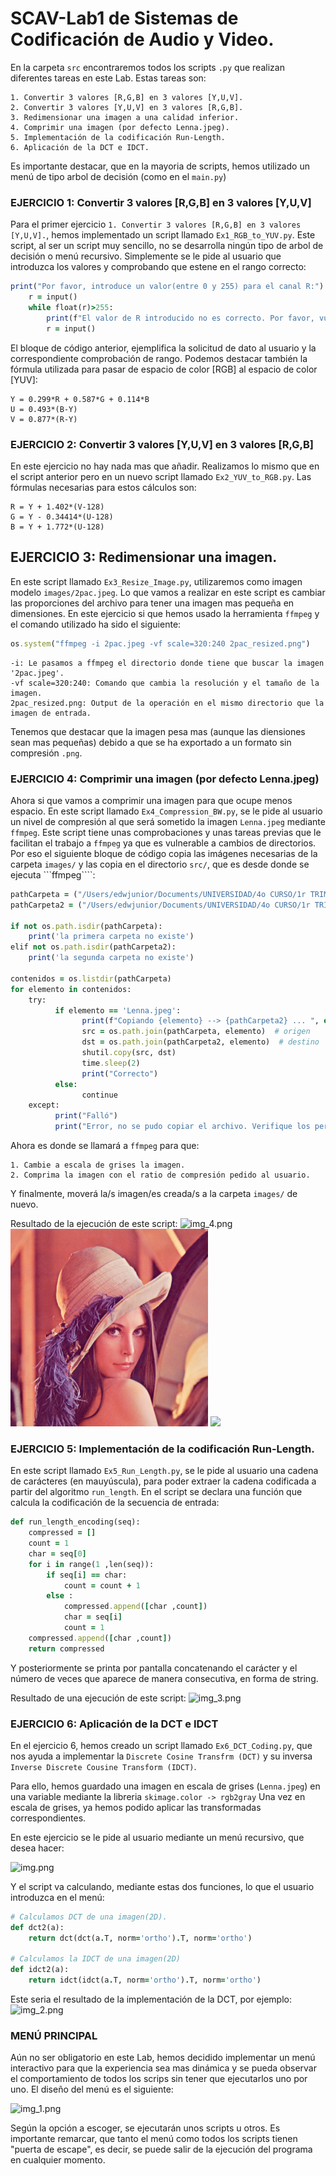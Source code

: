 # SCAV-Lab1 de Sistemas de Codificación de Audio y Video.

En la carpeta ```src``` encontraremos todos los scripts ```.py``` que realizan diferentes tareas en este Lab.
Estas tareas son:
```
1. Convertir 3 valores [R,G,B] en 3 valores [Y,U,V].
2. Convertir 3 valores [Y,U,V] en 3 valores [R,G,B].
3. Redimensionar una imagen a una calidad inferior.
4. Comprimir una imagen (por defecto Lenna.jpeg).
5. Implementación de la codificación Run-Length.
6. Aplicación de la DCT e IDCT.
```
Es importante destacar, que en la mayoria de scripts, hemos utilizado un menú de tipo arbol de decisión (como en el ```main.py```)

### EJERCICIO 1: Convertir 3 valores [R,G,B] en 3 valores [Y,U,V]
Para el primer ejercicio ```1. Convertir 3 valores [R,G,B] en 3 valores [Y,U,V].```, hemos implementado un script llamado ```Ex1_RGB_to_YUV.py```.
Este script, al ser un script muy sencillo, no se desarrolla ningún tipo de arbol de decisión o menú recursivo. Simplemente se le pide al usuario que introduzca los valores y comprobando que estene en el rango correcto:
```ruby
print("Por favor, introduce un valor(entre 0 y 255) para el canal R:")
    r = input()
    while float(r)>255:
        print(f"El valor de R introducido no es correcto. Por favor, vuelva a introducir un valor(entre 0 y 255) para el canal R:")
        r = input()
```
El bloque de código anterior, ejemplifica la solicitud de dato al usuario y la correspondiente comprobación de rango.
Podemos destacar también la fórmula utilizada para pasar de espacio de color [RGB] al espacio de color [YUV]:
```
Y = 0.299*R + 0.587*G + 0.114*B
U = 0.493*(B-Y)
V = 0.877*(R-Y)
```

### EJERCICIO 2: Convertir 3 valores [Y,U,V] en 3 valores [R,G,B]
En este ejercicio no hay nada mas que añadir. Realizamos lo mismo que en el script anterior pero en un nuevo script llamado ```Ex2_YUV_to_RGB.py```.
Las fórmulas necesarias para estos cálculos son:
```
R = Y + 1.402*(V-128)
G = Y - 0.34414*(U-128)
B = Y + 1.772*(U-128)
```

## EJERCICIO 3: Redimensionar una imagen.
En este script llamado ```Ex3_Resize_Image.py```, utilizaremos como imagen modelo ```images/2pac.jpeg```.
Lo que vamos a realizar en este script es cambiar las proporciones del archivo para tener una imagen mas pequeña en dimensiones.
En este ejercicio si que hemos usado la herramienta ```ffmpeg``` y el comando utilizado ha sido el siguiente:
```ruby
os.system("ffmpeg -i 2pac.jpeg -vf scale=320:240 2pac_resized.png")
```
```
-i: Le pasamos a ffmpeg el directorio donde tiene que buscar la imagen '2pac.jpeg'. 
-vf scale=320:240: Comando que cambia la resolución y el tamaño de la imagen.
2pac_resized.png: Output de la operación en el mismo directorio que la imagen de entrada.
```
Tenemos que destacar que la imagen pesa mas (aunque las diensiones sean mas pequeñas) debido a que se ha exportado a un formato sin compresión ```.png```.

### EJERCICIO 4: Comprimir una imagen (por defecto Lenna.jpeg)
Ahora si que vamos a comprimir una imagen para que ocupe  menos espacio.
En este script llamado ```Ex4_Compression_BW.py```, se le pide al usuario un nivel de compresión al que será sometido la imagen ```Lenna.jpeg``` mediante ```ffmpeg```.
Este script tiene unas comprobaciones y unas tareas previas que le facilitan el trabajo a ```ffmpeg``` ya que es vulnerable a cambios de directorios.
Por eso el siguiente bloque de código copia las imágenes necesarias de la carpeta ```images/``` y las copia en el directorio ```src/```, que es desde donde se ejecuta ```ffmpeg````:
```ruby
pathCarpeta = ("/Users/edwjunior/Documents/UNIVERSIDAD/4o CURSO/1r TRIMESTRE/SISTEMES DE CODIFICACIÓ D'ÀUDIO I VIDEO/LABS/pythonProject/images")
pathCarpeta2 = ("/Users/edwjunior/Documents/UNIVERSIDAD/4o CURSO/1r TRIMESTRE/SISTEMES DE CODIFICACIÓ D'ÀUDIO I VIDEO/LABS/pythonProject/src")

if not os.path.isdir(pathCarpeta):
    print('la primera carpeta no existe')
elif not os.path.isdir(pathCarpeta2):
    print('la segunda carpeta no existe')

contenidos = os.listdir(pathCarpeta)
for elemento in contenidos:
    try:
          if elemento == 'Lenna.jpeg':
                print(f"Copiando {elemento} --> {pathCarpeta2} ... ", end="")
                src = os.path.join(pathCarpeta, elemento)  # origen
                dst = os.path.join(pathCarpeta2, elemento)  # destino
                shutil.copy(src, dst)
                time.sleep(2)
                print("Correcto")
          else:
                continue
    except:
          print("Falló")
          print("Error, no se pudo copiar el archivo. Verifique los permisos de escritura")
```
Ahora es donde se llamará a ```ffmpeg``` para que:
```
1. Cambie a escala de grises la imagen.
2. Comprima la imagen con el ratio de compresión pedido al usuario.
```
Y finalmente, moverá la/s imagen/es creada/s a la carpeta ```images/``` de nuevo.

Resultado de la ejecución de este script:
![img_4.png](img_4.png)
![](images/Lenna.jpeg) ![](images/Lenna_0.75compress.jpeg)

### EJERCICIO 5: Implementación de la codificación Run-Length.
En este script llamado ```Ex5_Run_Length.py```, se le pide al usuario una cadena de carácteres (en mauyúscula), para poder extraer la cadena codificada a partir del algoritmo ```run_length```.
En el script se declara una función que calcula la codificación de la secuencia de entrada:
```ruby
def run_length_encoding(seq):
    compressed = []
    count = 1
    char = seq[0]
    for i in range(1 ,len(seq)):
        if seq[i] == char:
            count = count + 1
        else :
            compressed.append([char ,count])
            char = seq[i]
            count = 1
    compressed.append([char ,count])
    return compressed
```
Y posteriormente se printa por pantalla concatenando el carácter y el número de veces que aparece de manera consecutiva, en forma de string.

Resultado de una ejecución de este script:
![img_3.png](img_3.png)

### EJERCICIO 6: Aplicación de la DCT e IDCT
En el ejercicio 6, hemos creado un script llamado ```Ex6_DCT_Coding.py```, que nos ayuda a implementar la ```Discrete Cosine Transfrm (DCT)```
y su inversa ```Inverse Discrete Cousine Transform (IDCT)```.

Para ello, hemos guardado una imagen en escala de grises (```Lenna.jpeg```) en una variable mediante la libreria ```skimage.color -> rgb2gray```
Una vez en escala de grises, ya hemos podido aplicar las transformadas correspondientes.

En este ejercicio se le pide al usuario mediante un menú recursivo, que desea hacer:

![img.png](img.png)

Y el script va calculando, mediante estas dos funciones, lo que el usuario introduzca en el menú:

```ruby
# Calculamos DCT de una imagen(2D).
def dct2(a):
    return dct(dct(a.T, norm='ortho').T, norm='ortho')

# Calculamos la IDCT de una imagen(2D)
def idct2(a):
    return idct(idct(a.T, norm='ortho').T, norm='ortho')
```

Este seria el resultado de la implementación de la DCT, por ejemplo:
![img_2.png](img_2.png)

### MENÚ PRINCIPAL
Aún no ser obligatorio en este Lab, hemos decidido implementar un menú interactivo para que la experiencia sea mas dinámica y se pueda observar el comportamiento de todos los scrips sin tener que ejecutarlos uno por uno.
El diseño del menú es el siguiente:

![img_1.png](img_1.png)

Según la opción a escoger, se ejecutarán unos scripts u otros.
Es importante remarcar, que tanto el menú como todos los scripts tienen "puerta de escape", es decir, se puede salir de la ejecución del programa en cualquier momento.


